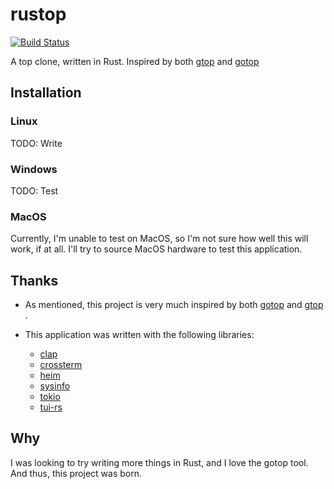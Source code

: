 # rustop

[![Build Status](https://travis-ci.com/ClementTsang/rustop.svg?token=1wvzVgp94E1TZyPNs8JF&branch=master)](https://travis-ci.com/ClementTsang/rustop)

A top clone, written in Rust.  Inspired by both [gtop](https://github.com/aksakalli/gtop) and [gotop](https://github.com/cjbassi/gotop)

## Installation

### Linux

TODO: Write

### Windows

TODO: Test

### MacOS

Currently, I'm unable to test on MacOS, so I'm not sure how well this will work, if at all.  I'll try to source MacOS hardware to test this application.

## Thanks

* As mentioned, this project is very much inspired by both [gotop](https://github.com/cjbassi/gotop) and [gtop](https://github.com/aksakalli/gtop) .

* This application was written with the following libraries:
  * [clap](https://github.com/clap-rs/clap)
  * [crossterm](https://github.com/TimonPost/crossterm)
  * [heim](https://github.com/heim-rs/heim)
  * [sysinfo](https://github.com/GuillaumeGomez/sysinfo)
  * [tokio](https://github.com/tokio-rs/tokio)
  * [tui-rs](https://github.com/fdehau/tui-rs)

## Why

I was looking to try writing more things in Rust, and I love the gotop tool.  And thus, this project was born.
